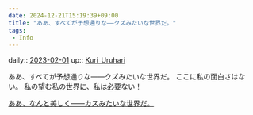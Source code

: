 ```yaml
---
date: 2024-12-21T15:19:39+09:00
title: "ああ、すべてが予想通りな――クズみたいな世界だ。"
tags:
 - Info
---
```


daily:: [2023-02-01](/Daily_Note/2023-02-01.md)
up:: [Kuri_Uruhari](../Bar/Novel/Nacaria/Kuri_Uruhari.md)

ああ、すべてが予想通りな――クズみたいな世界だ。
ここに私の面白さはない。
私の望む私の世界に、私は必要ない！

[ああ、なんと美しく――カスみたいな世界だ。](ああ、なんと美しく――カスみたいな世界だ。.md)